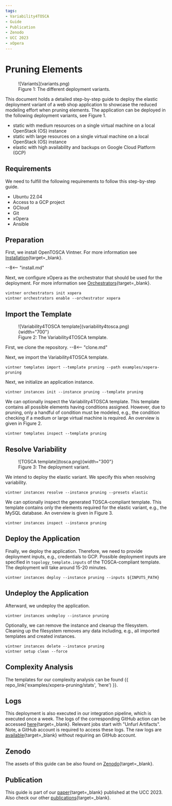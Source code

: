 ```yaml
---
tags:
- Variability4TOSCA
- Guide
- Publication
- Zenodo
- UCC 2023
- xOpera
---
```


# Pruning Elements

<figure markdown>
  ![Variants](variants.png)
  <figcaption>Figure 1: The different deployment variants.</figcaption>
</figure>

This document holds a detailed step-by-step guide to deploy the elastic deployment variant of a web shop application to showcase the reduced modeling effort when pruning elements.
The application can be deployed in the following deployment variants, see Figure 1.

- static with medium resources on a single virtual machine on a local OpenStack (OS) instance 
- static with large resources on a single virtual machine on a local OpenStack (OS) instance
- elastic with high availability and backups on Google Cloud Platform (GCP)

## Requirements

We need to fulfill the following requirements to follow this step-by-step guide.

- Ubuntu 22.04
- Access to a GCP project
- GCloud
- Git
- xOpera
- Ansible

## Preparation

First, we install OpenTOSCA Vintner.
For more information see [Installation](../../../installation.md){target=_blank}.

--8<-- "install.md"

Next, we configure xOpera as the orchestrator that should be used for the deployment.
For more information see [Orchestrators](../../../orchestrators.md){target=_blank}.

```shell linenums="1"
vintner orchestrators init xopera
vintner orchestrators enable --orchestrator xopera
```

## Import the Template 

<figure markdown>
  ![Variability4TOSCA template](variability4tosca.png){width="700"}
  <figcaption>Figure 2: The Variability4TOSCA template.</figcaption>
</figure>

First, we clone the repository.
--8<-- "clone.md"

Next, we import the Variability4TOSCA template.

```shell linenums="1"
vintner templates import --template pruning --path examples/xopera-pruning
```

Next, we initialize an application instance.

```shell linenums="1"
vintner instances init --instance pruning --template pruning
```

We can optionally inspect the Variability4TOSCA template.
This template contains all possible elements having conditions assigned.
However, due to pruning, only a handful of condition must be modeled, e.g., the condition checking if a medium or large virtual machine is required.
An overview is given in Figure 2.

```shell linenums="1"
vintner templates inspect --template pruning
```

## Resolve Variability

<figure markdown>
  ![TOSCA template](tosca.png){width="300"}
  <figcaption>Figure 3: The deployment variant.</figcaption>
</figure>

We intend to deploy the elastic variant.
We specify this when resolving variability.

```shell linenums="1"
vintner instances resolve --instance pruning --presets elastic
```

We can optionally inspect the generated TOSCA-compliant template.
This template contains only the elements required for the elastic variant, e.g., the MySQL database.
An overview is given in Figure 3.

```shell linenums="1"
vintner instances inspect --instance pruning
```

## Deploy the Application

Finally, we deploy the application.
Therefore, we need to provide deployment inputs, e.g., credentials to GCP.
Possible deployment inputs are specified in `topology_template.inputs` of the TOSCA-compliant template.
The deployment will take around 15-20 minutes.

```shell linenums="1"
vintner instances deploy --instance pruning --inputs ${INPUTS_PATH}
```

## Undeploy the Application 

Afterward, we undeploy the application.

```shell linenums="1"
vintner instances undeploy --instance pruning
```

Optionally, we can remove the instance and cleanup the filesystem.
Cleaning up the filesystem removes any data including, e.g., all imported templates and created instances.

```shell linenums="1"
vintner instances delete --instance pruning
vintner setup clean --force
```

## Complexity Analysis

The templates for our complexity analysis can be found {{ repo_link('examples/xopera-pruning/stats', 'here') }}.

## Logs

This deployment is also executed in our integration pipeline, which is executed once a week.
The logs of the corresponding GitHub action can be accessed [here](https://github.com/OpenTOSCA/opentosca-vintner/actions/workflows/night.yaml){target=_blank}.
Relevant jobs start with "Unfurl Artifacts".
Note, a GitHub account is required to access these logs.
The raw logs are [available](../../../assets/documents/night.zip){target=_blank} without requiring an GitHub account.

## Zenodo

The assets of this guide can be also found on [Zenodo](https://doi.org/10.5281/zenodo.10050260){target=_blank}.

## Publication

This guide is part of our [paper](../../../publications.md#enhancing-deployment-variability-management-by-pruning-elements-in-deployment-models){target=_blank} published at the UCC 2023.
Also check our other [publications](../../../publications.md){target=_blank}.
